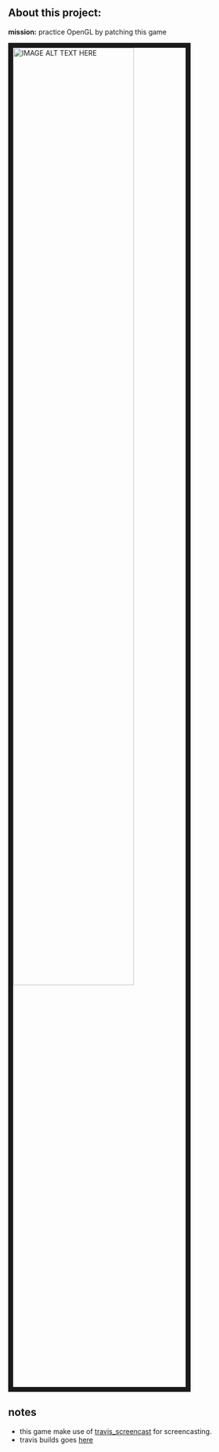 About this project:
-----
**mission:** practice OpenGL by patching this game



<a href="http://www.youtube.com/watch?feature=player_embedded&v=VssGsGpvlHA
" target="_blank"><img src="http://img.youtube.com/vi/VssGsGpvlHA/0.jpg" 
alt="IMAGE ALT TEXT HERE" width="70%" height="70%" border="10" /></a>



notes
----
- this game make use of [travis_screencast](https://github.com/brownman/travis_screencast) for screencasting.
- travis builds goes  [here](https://github.com/brownman/tumiki-fighters/tree/gh-pages/build)

